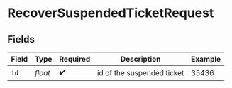 # RecoverSuspendedTicketRequest


## Fields

| Field                      | Type                       | Required                   | Description                | Example                    |
| -------------------------- | -------------------------- | -------------------------- | -------------------------- | -------------------------- |
| `id`                       | *float*                    | :heavy_check_mark:         | id of the suspended ticket | 35436                      |